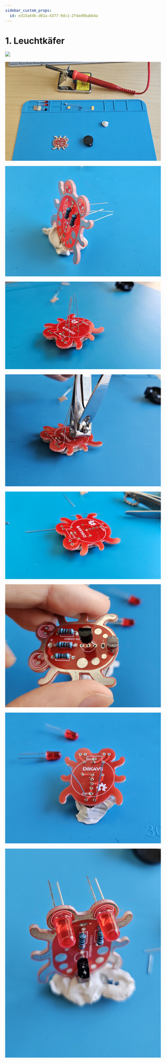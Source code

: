```yaml
---
sidebar_custom_props:
  id: e315a646-d01a-4377-9dc1-2f4ed9babb4a
---
```

# 1. Leuchtkäfer

![](images/bug.gif)

![](images/bug-step01.jpg)

![](images/bug-step02.jpg)

![](images/bug-step03.jpg)

![](images/bug-step04.jpg)

![](images/bug-step05.jpg)

![](images/bug-step06.jpg)

![](images/bug-step07.jpg)

![](images/bug-step08.jpg)

